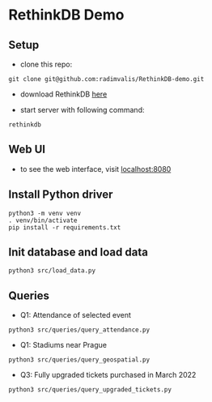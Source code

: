 # RethinkDB Demo

## Setup

* clone this repo:
```
git clone git@github.com:radimvalis/RethinkDB-demo.git
```

* download RethinkDB [here](https://rethinkdb.com/docs/install/)

* start server with following command:
```
rethinkdb
```

## Web UI

* to see the web interface, visit [localhost:8080](localhost:8080)

## Install Python driver

```
python3 -m venv venv
. venv/bin/activate
pip install -r requirements.txt
```

## Init database and load data

```
python3 src/load_data.py
```


## Queries

* Q1: Attendance of selected event
```
python3 src/queries/query_attendance.py
```

* Q1: Stadiums near Prague
```
python3 src/queries/query_geospatial.py
```

* Q3: Fully upgraded tickets purchased in March 2022
```
python3 src/queries/query_upgraded_tickets.py
```
